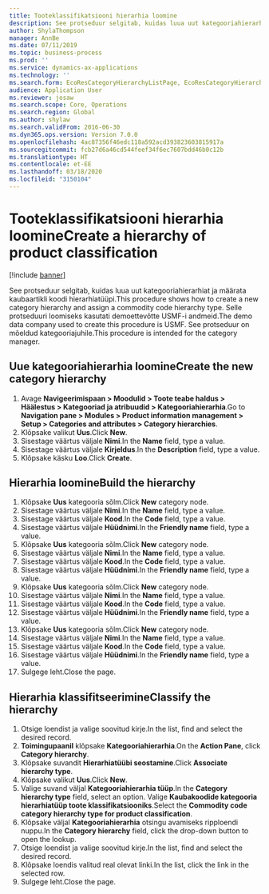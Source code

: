 ```yaml
---
title: Tooteklassifikatsiooni hierarhia loomine
description: See protseduur selgitab, kuidas luua uut kategooriahierarhiat ja määrata kaubaartikli koodi hierarhiatüüpi.
author: ShylaThompson
manager: AnnBe
ms.date: 07/11/2019
ms.topic: business-process
ms.prod: ''
ms.service: dynamics-ax-applications
ms.technology: ''
ms.search.form: EcoResCategoryHierarchyListPage, EcoResCategoryHierarchyCreate, EcoResCategory, EcoResCategoryHierarchyRole
audience: Application User
ms.reviewer: josaw
ms.search.scope: Core, Operations
ms.search.region: Global
ms.author: shylaw
ms.search.validFrom: 2016-06-30
ms.dyn365.ops.version: Version 7.0.0
ms.openlocfilehash: 4ac87356f46edc118a592acd393823603815917a
ms.sourcegitcommit: fcb27d6a46cd544feef34f6ec7607bdd46b0c12b
ms.translationtype: HT
ms.contentlocale: et-EE
ms.lasthandoff: 03/18/2020
ms.locfileid: "3150104"
---
```

# <a name="create-a-hierarchy-of-product-classification"></a><span data-ttu-id="5d3f5-103">Tooteklassifikatsiooni hierarhia loomine</span><span class="sxs-lookup"><span data-stu-id="5d3f5-103">Create a hierarchy of product classification</span></span>

[!include [banner](../../includes/banner.md)]

<span data-ttu-id="5d3f5-104">See protseduur selgitab, kuidas luua uut kategooriahierarhiat ja määrata kaubaartikli koodi hierarhiatüüpi.</span><span class="sxs-lookup"><span data-stu-id="5d3f5-104">This procedure shows how to create a new category hierarchy and assign a commodity code hierarchy type.</span></span> <span data-ttu-id="5d3f5-105">Selle protseduuri loomiseks kasutati demoettevõtte USMF-i andmeid.</span><span class="sxs-lookup"><span data-stu-id="5d3f5-105">The demo data company used to create this procedure is USMF.</span></span> <span data-ttu-id="5d3f5-106">See protseduur on mõeldud kategooriajuhile.</span><span class="sxs-lookup"><span data-stu-id="5d3f5-106">This procedure is intended for the category manager.</span></span>


## <a name="create-the-new-category-hierarchy"></a><span data-ttu-id="5d3f5-107">Uue kategooriahierarhia loomine</span><span class="sxs-lookup"><span data-stu-id="5d3f5-107">Create the new category hierarchy</span></span>
1. <span data-ttu-id="5d3f5-108">Avage **Navigeerimispaan > Moodulid > Toote teabe haldus > Häälestus > Kategooriad ja atribuudid > Kategooriahierarhia**.</span><span class="sxs-lookup"><span data-stu-id="5d3f5-108">Go to **Navigation pane > Modules > Product information management > Setup > Categories and attributes > Category hierarchies**.</span></span>
2. <span data-ttu-id="5d3f5-109">Klõpsake valikut **Uus**.</span><span class="sxs-lookup"><span data-stu-id="5d3f5-109">Click **New**.</span></span>
3. <span data-ttu-id="5d3f5-110">Sisestage väärtus väljale **Nimi**.</span><span class="sxs-lookup"><span data-stu-id="5d3f5-110">In the **Name** field, type a value.</span></span>
4. <span data-ttu-id="5d3f5-111">Sisestage väärtus väljale **Kirjeldus**.</span><span class="sxs-lookup"><span data-stu-id="5d3f5-111">In the **Description** field, type a value.</span></span>
5. <span data-ttu-id="5d3f5-112">Klõpsake käsku **Loo**.</span><span class="sxs-lookup"><span data-stu-id="5d3f5-112">Click **Create**.</span></span>

## <a name="build-the-hierarchy"></a><span data-ttu-id="5d3f5-113">Hierarhia loomine</span><span class="sxs-lookup"><span data-stu-id="5d3f5-113">Build the hierarchy</span></span>
1. <span data-ttu-id="5d3f5-114">Klõpsake **Uus** kategooria sõlm.</span><span class="sxs-lookup"><span data-stu-id="5d3f5-114">Click **New** category node.</span></span>
2. <span data-ttu-id="5d3f5-115">Sisestage väärtus väljale **Nimi**.</span><span class="sxs-lookup"><span data-stu-id="5d3f5-115">In the **Name** field, type a value.</span></span>
3. <span data-ttu-id="5d3f5-116">Sisestage väärtus väljale **Kood**.</span><span class="sxs-lookup"><span data-stu-id="5d3f5-116">In the **Code** field, type a value.</span></span>
4. <span data-ttu-id="5d3f5-117">Sisestage väärtus väljale **Hüüdnimi**.</span><span class="sxs-lookup"><span data-stu-id="5d3f5-117">In the **Friendly name** field, type a value.</span></span>
5. <span data-ttu-id="5d3f5-118">Klõpsake **Uus** kategooria sõlm.</span><span class="sxs-lookup"><span data-stu-id="5d3f5-118">Click **New** category node.</span></span>
6. <span data-ttu-id="5d3f5-119">Sisestage väärtus väljale **Nimi**.</span><span class="sxs-lookup"><span data-stu-id="5d3f5-119">In the **Name** field, type a value.</span></span>
7. <span data-ttu-id="5d3f5-120">Sisestage väärtus väljale **Kood**.</span><span class="sxs-lookup"><span data-stu-id="5d3f5-120">In the **Code** field, type a value.</span></span>
8. <span data-ttu-id="5d3f5-121">Sisestage väärtus väljale **Hüüdnimi**.</span><span class="sxs-lookup"><span data-stu-id="5d3f5-121">In the **Friendly name** field, type a value.</span></span>
9. <span data-ttu-id="5d3f5-122">Klõpsake **Uus** kategooria sõlm.</span><span class="sxs-lookup"><span data-stu-id="5d3f5-122">Click **New** category node.</span></span>
10. <span data-ttu-id="5d3f5-123">Sisestage väärtus väljale **Nimi**.</span><span class="sxs-lookup"><span data-stu-id="5d3f5-123">In the **Name** field, type a value.</span></span>
11. <span data-ttu-id="5d3f5-124">Sisestage väärtus väljale **Kood**.</span><span class="sxs-lookup"><span data-stu-id="5d3f5-124">In the **Code** field, type a value.</span></span>
12. <span data-ttu-id="5d3f5-125">Sisestage väärtus väljale **Hüüdnimi**.</span><span class="sxs-lookup"><span data-stu-id="5d3f5-125">In the **Friendly name** field, type a value.</span></span>
13. <span data-ttu-id="5d3f5-126">Klõpsake **Uus** kategooria sõlm.</span><span class="sxs-lookup"><span data-stu-id="5d3f5-126">Click **New** category node.</span></span>
14. <span data-ttu-id="5d3f5-127">Sisestage väärtus väljale **Nimi**.</span><span class="sxs-lookup"><span data-stu-id="5d3f5-127">In the **Name** field, type a value.</span></span>
15. <span data-ttu-id="5d3f5-128">Sisestage väärtus väljale **Kood**.</span><span class="sxs-lookup"><span data-stu-id="5d3f5-128">In the **Code** field, type a value.</span></span>
16. <span data-ttu-id="5d3f5-129">Sisestage väärtus väljale **Hüüdnimi**.</span><span class="sxs-lookup"><span data-stu-id="5d3f5-129">In the **Friendly name** field, type a value.</span></span>
17. <span data-ttu-id="5d3f5-130">Sulgege leht.</span><span class="sxs-lookup"><span data-stu-id="5d3f5-130">Close the page.</span></span>

## <a name="classify-the-hierarchy"></a><span data-ttu-id="5d3f5-131">Hierarhia klassifitseerimine</span><span class="sxs-lookup"><span data-stu-id="5d3f5-131">Classify the hierarchy</span></span>
1. <span data-ttu-id="5d3f5-132">Otsige loendist ja valige soovitud kirje.</span><span class="sxs-lookup"><span data-stu-id="5d3f5-132">In the list, find and select the desired record.</span></span>
2. <span data-ttu-id="5d3f5-133">**Toimingupaanil** klõpsake **Kategooriahierarhia**.</span><span class="sxs-lookup"><span data-stu-id="5d3f5-133">On the **Action Pane**, click **Category hierarchy**.</span></span>
3. <span data-ttu-id="5d3f5-134">Klõpsake suvandit **Hierarhiatüübi seostamine**.</span><span class="sxs-lookup"><span data-stu-id="5d3f5-134">Click **Associate hierarchy type**.</span></span>
4. <span data-ttu-id="5d3f5-135">Klõpsake valikut **Uus**.</span><span class="sxs-lookup"><span data-stu-id="5d3f5-135">Click **New**.</span></span>
5. <span data-ttu-id="5d3f5-136">Valige suvand väljal **Kategooriahierarhia tüüp**.</span><span class="sxs-lookup"><span data-stu-id="5d3f5-136">In the **Category hierarchy type** field, select an option.</span></span> <span data-ttu-id="5d3f5-137">Valige **Kaubakoodide kategooria hierarhiatüüp toote klassifikatsiooniks**.</span><span class="sxs-lookup"><span data-stu-id="5d3f5-137">Select the **Commodity code category hierarchy type for product classification**.</span></span>  
6. <span data-ttu-id="5d3f5-138">Klõpsake väljal **Kategooriahierarhia** otsingu avamiseks ripploendi nuppu.</span><span class="sxs-lookup"><span data-stu-id="5d3f5-138">In the **Category hierarchy** field, click the drop-down button to open the lookup.</span></span>
7. <span data-ttu-id="5d3f5-139">Otsige loendist ja valige soovitud kirje.</span><span class="sxs-lookup"><span data-stu-id="5d3f5-139">In the list, find and select the desired record.</span></span>
8. <span data-ttu-id="5d3f5-140">Klõpsake loendis valitud real olevat linki.</span><span class="sxs-lookup"><span data-stu-id="5d3f5-140">In the list, click the link in the selected row.</span></span>
9. <span data-ttu-id="5d3f5-141">Sulgege leht.</span><span class="sxs-lookup"><span data-stu-id="5d3f5-141">Close the page.</span></span>

